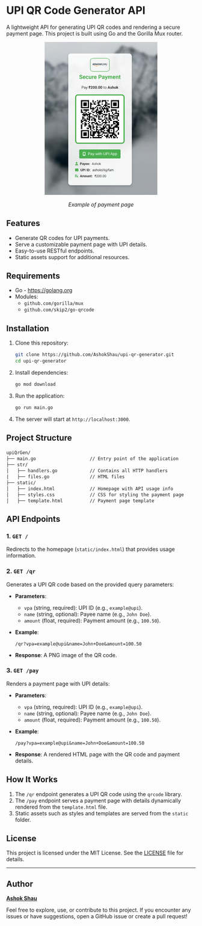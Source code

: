 # UPI QR Code Generator API

A lightweight API for generating UPI QR codes and rendering a secure payment page. This project is built using Go and the Gorilla Mux router.


<p align="center">
  <img src=".github/pay.png" 
       alt="Pay Example" 
       width="300" 
       height="auto">
</p>
<p align="center"><em>Example of payment page</em></p>


## Features
- Generate QR codes for UPI payments.
- Serve a customizable payment page with UPI details.
- Easy-to-use RESTful endpoints.
- Static assets support for additional resources.

## Requirements
- Go - https://golang.org
- Modules:
  - `github.com/gorilla/mux`
  - `github.com/skip2/go-qrcode`

## Installation
1. Clone this repository:
   ```bash
   git clone https://github.com/AshokShau/upi-qr-generator.git
   cd upi-qr-generator
   ```

2. Install dependencies:
    ```bash
    go mod download
    ```
   
3. Run the application:
   ```bash
   go run main.go
   ```

4. The server will start at `http://localhost:3000`.

## Project Structure
```
upiQrGen/
├── main.go                    // Entry point of the application
├── str/
│   ├── handlers.go            // Contains all HTTP handlers
|   ├── files.go               // HTML files
├── static/
│   ├── index.html             // Homepage with API usage info
│   ├── styles.css             // CSS for styling the payment page
│   ├── template.html          // Payment page template
```

## API Endpoints

### 1. `GET /`
Redirects to the homepage (`static/index.html`) that provides usage information.

### 2. `GET /qr`
Generates a UPI QR code based on the provided query parameters:
- **Parameters**:
    - `vpa` (string, required): UPI ID (e.g., `example@upi`).
    - `name` (string, optional): Payee name (e.g., `John Doe`).
    - `amount` (float, required): Payment amount (e.g., `100.50`).

- **Example**:
  ```
  /qr?vpa=example@upi&name=John+Doe&amount=100.50
  ```

- **Response**:
  A PNG image of the QR code.

### 3. `GET /pay`
Renders a payment page with UPI details:
- **Parameters**:
    - `vpa` (string, required): UPI ID (e.g., `example@upi`).
    - `name` (string, optional): Payee name (e.g., `John Doe`).
    - `amount` (float, required): Payment amount (e.g., `100.50`).

- **Example**:
  ```
  /pay?vpa=example@upi&name=John+Doe&amount=100.50
  ```

- **Response**:
  A rendered HTML page with the QR code and payment details.

## How It Works
1. The `/qr` endpoint generates a UPI QR code using the `qrcode` library.
2. The `/pay` endpoint serves a payment page with details dynamically rendered from the `template.html` file.
3. Static assets such as styles and templates are served from the `static` folder.

## License
This project is licensed under the MIT License. See the [LICENSE](LICENSE) file for details.

---

## Author
[**Ashok Shau**](https://github.com/AshokShau)

Feel free to explore, use, or contribute to this project. If you encounter any issues or have suggestions, open a GitHub issue or create a pull request!
